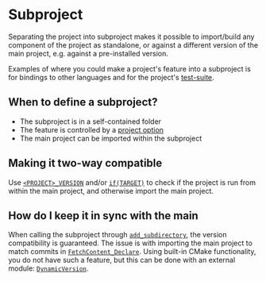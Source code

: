# Subproject

Separating the project into subproject makes it possible to import/build any
component of the project as standalone, or against a different version of the
main project, e.g. against a pre-installed version.

Examples of where you could make a project's feature into a subproject is for
bindings to other languages and for the project's [test-suite].

## When to define a subproject?

- The subproject is in a self-contained folder
- The feature is controlled by a [project option]
- The main project can be imported within the subproject

## Making it two-way compatible

Use [`<PROJECT>_VERSION`] and/or [`if(TARGET)`] to check if the project is run
from within the main project, and otherwise import the main project.

## How do I keep it in sync with the main

When calling the subproject through [`add_subdirectory`], the version
compatibility is guaranteed. The issue is with importing the main project to
match commits in [`FetchContent_Declare`]. Using built-in CMake functionality,
you do not have such a feature, but this can be done with an external module:
[`DynamicVersion`].

[`<Project>_VERSION`]: inv:cmake:cmake:variable#variable:<PROJECT-NAME>_VERSION
[`if(TARGET)`]: inv:cmake:cmake:command#command:if(target)
[`add_subdirectory`]: inv:cmake:cmake:command#command:add_subdirectory
[`DynamicVersion`]: inv:cmake-extra:std:doc#cmake_modules/DynamicVersion
[`FetchContent_Declare`]: inv:cmake:cmake:command#command:fetchcontent_declare

[test-suite]: TBD
[project option]: TBD

